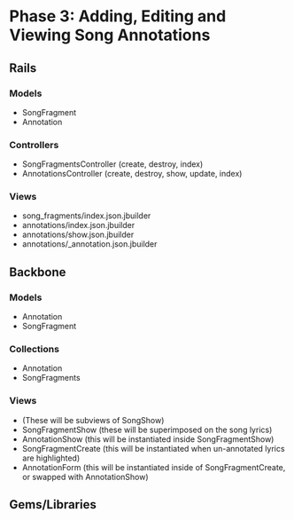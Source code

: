 # Phase 3: Adding, Editing and Viewing Song Annotations

## Rails
### Models
* SongFragment
* Annotation

### Controllers
* SongFragmentsController (create, destroy, index)
* AnnotationsController (create, destroy, show, update, index)

### Views
* song_fragments/index.json.jbuilder
* annotations/index.json.jbuilder
* annotations/show.json.jbuilder
* annotations/_annotation.json.jbuilder

## Backbone
### Models
* Annotation
* SongFragment

### Collections
* Annotation
* SongFragments

### Views
* (These will be subviews of SongShow)
* SongFragmentShow (these will be superimposed on the song lyrics)
* AnnotationShow (this will be instantiated inside SongFragmentShow)
* SongFragmentCreate (this will be instantiated when un-annotated lyrics are highlighted)
* AnnotationForm (this will be instantiated inside of SongFragmentCreate, or swapped with AnnotationShow)


## Gems/Libraries
